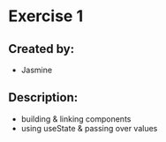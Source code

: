 # Exercise 1

## Created by:
- Jasmine

## Description:
- building & linking components
- using useState & passing over values